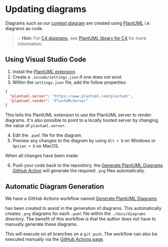 # Updating diagrams

Diagrams such as our [context diagram](/docs/diagrams/context-diagram.png) are created
using [PlantUML](https://plantuml.com/) i.e. diagrams as code.

> 💡 **Hint:** For [C4 diagrams](https://c4model.com/),
> see [PlantUML library for C4](https://github.com/plantuml-stdlib/C4-PlantUML) for more information.

## Using Visual Studio Code

1. Install the [PlantUML extension](https://marketplace.visualstudio.com/items?itemName=jebbs.plantuml).
2. Create a `.vscode/settings.json` if one does not exist.
3. Within the `settings.json` file, add the follow properties:

```json
{
  "plantuml.server": "https://www.plantuml.com/plantuml",
  "plantuml.render": "PlantUMLServer"
}
```

This tells the PlantUML extension to use the PlantUML server to render diagrams. It's also possible to point to a
locally hosted server by changing the value of `plantuml.server`.

4. Edit the `.puml` file for the diagram.
5. Preview any changes to the diagram by using `Alt + D` on Windows or `Option + D` on MacOS.

When all changes have been made:

6. Push your code back to the repository, the [Generate PlantUML Diagrams GitHub Action](#automatic-diagram-generation) will generate the required `.png`
   files automatically.

## Automatic Diagram Generation

We have a GitHub Actions workflow named [Generate PlantUML Diagrams](https://github.com/ministryofjustice/hmpps-integration-api/blob/main/.github/workflows/generate-plantuml-diagrams.yml)

has been created to assist in the generation of diagrams. This automatically creates `.png` diagrams for each `.puml`
file within the `./docs/diagrams` directory. The benefit of this workflow is that the author does not have to manually
generate these diagrams.

This will execute on all branches on a `git push`. The workflow can also be executed manually via the [GitHub Actions page](https://github.com/ministryofjustice/hmpps-integration-api/actions).
